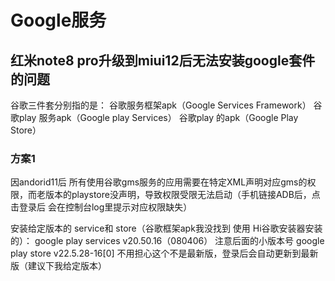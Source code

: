 # Google服务


## 红米note8 pro升级到miui12后无法安装google套件的问题

谷歌三件套分别指的是： 
谷歌服务框架apk（Google Services Framework） 谷歌play 
服务apk（Google play Services） 
谷歌play 的apk（Google Play Store）


### 方案1 
因andorid11后 所有使用谷歌gms服务的应用需要在特定XML声明对应gms的权限，而老版本的playstore没声明，导致权限受限无法启动（手机链接ADB后，点击登录后 会在控制台log里提示对应权限缺失）

安装给定版本的 service和 store（谷歌框架apk我没找到 使用 Hi谷歌安装器安装的）：
google play services v20.50.16（080406） 注意后面的小版本号 
google play store v22.5.28-16[0] 不用担心这个不是最新版，登录后会自动更新到最新版（建议下我给定版本）